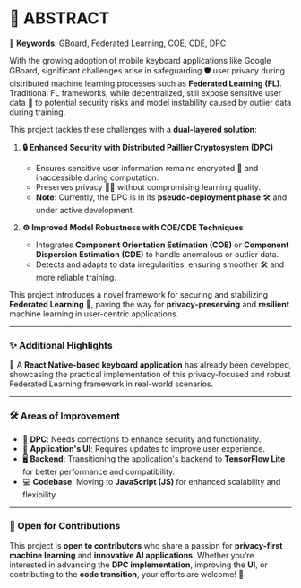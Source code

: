 # 🚀 ABSTRACT

**🔑 Keywords**: GBoard, Federated Learning, COE, CDE, DPC  

With the growing adoption of mobile keyboard applications like Google GBoard, significant challenges arise in safeguarding 🛡️ user privacy during distributed machine learning processes such as **Federated Learning (FL)**. Traditional FL frameworks, while decentralized, still expose sensitive user data 📂 to potential security risks and model instability caused by outlier data during training.  

This project tackles these challenges with a **dual-layered solution**:  

1. **🔒 Enhanced Security with Distributed Paillier Cryptosystem (DPC)**  
   - Ensures sensitive user information remains encrypted 🔐 and inaccessible during computation.  
   - Preserves privacy 🕵️‍♂️ without compromising learning quality.  
   - **Note**: Currently, the DPC is in its **pseudo-deployment phase** 🛠️ and under active development.  

2. **⚙️ Improved Model Robustness with COE/CDE Techniques**  
   - Integrates **Component Orientation Estimation (COE)** or **Component Dispersion Estimation (CDE)** to handle anomalous or outlier data.  
   - Detects and adapts to data irregularities, ensuring smoother 🛠️ and more reliable training.  

This project introduces a novel framework for securing and stabilizing **Federated Learning** 🤖, paving the way for **privacy-preserving** and **resilient** machine learning in user-centric applications.  

---

### ✨ Additional Highlights  

📱 A **React Native-based keyboard application** has already been developed, showcasing the practical implementation of this privacy-focused and robust Federated Learning framework in real-world scenarios.  

---

### 🛠️ Areas of Improvement  

- 🔧 **DPC**: Needs corrections to enhance security and functionality.  
- 🎨 **Application's UI**: Requires updates to improve user experience.  
- 🖥️ **Backend**: Transitioning the application's backend to **TensorFlow Lite** for better performance and compatibility.  
- 💻 **Codebase**: Moving to **JavaScript (JS)** for enhanced scalability and flexibility.  

---

### 🤝 Open for Contributions  

This project is **open to contributors** who share a passion for **privacy-first machine learning** and **innovative AI applications**. Whether you’re interested in advancing the **DPC implementation**, improving the **UI**, or contributing to the **code transition**, your efforts are welcome! 🚀  

